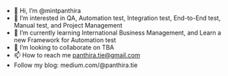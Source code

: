 - 👋 Hi, I’m @mintpanthira
- 👀 I’m interested in QA, Automation test, Integration test, End-to-End test, Manual test, and Project Management
- 🌱 I’m currently learning International Business Management, and Learn a new Framework for Automation test
- 💞️ I’m looking to collaborate on TBA
- 📫 How to reach me panthira.tie@gmail.com
- Follow my blog: medium.com/@panthira.tie

<!---
mintpanthira/mintpanthira is a ✨ special ✨ repository because its `README.md` (this file) appears on your GitHub profile.
You can click the Preview link to take a look at your changes.
--->
